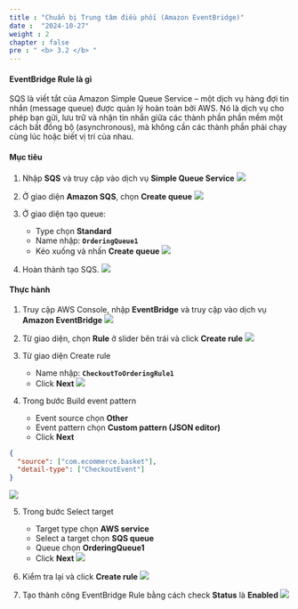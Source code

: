 ```yaml
---
title : "Chuẩn bị Trung tâm điều phối (Amazon EventBridge)"
date :  "2024-10-27" 
weight : 2
chapter : false
pre : " <b> 3.2 </b> "
---
```


#### EventBridge Rule là gì 
SQS là viết tắt của Amazon Simple Queue Service – một dịch vụ hàng đợi tin nhắn (message queue) được quản lý hoàn toàn bởi AWS. Nó là dịch vụ cho phép bạn gửi, lưu trữ và nhận tin nhắn giữa các thành phần phần mềm một cách bất đồng bộ (asynchronous), mà không cần các thành phần phải chạy cùng lúc hoặc biết vị trí của nhau.

#### Mục tiêu
1. Nhập **SQS** và truy cập vào dịch vụ **Simple Queue Service**
![](/workshop01-AWS-FCJ-2025/images/3-1/01.png?width=50pc)

2. Ở giao diện **Amazon SQS**, chọn **Create queue**
![](/workshop01-AWS-FCJ-2025/images/3-1/02.png?width=50pc)

3. Ở giao diện tạo queue:
   - Type chọn **Standard**
   - Name nhập: **`OrderingQueue1`**
   - Kéo xuống và nhấn **Create queue**
![](/workshop01-AWS-FCJ-2025/images/3-1/03.png?width=50pc)


4. Hoàn thành tạo SQS.
![](/workshop01-AWS-FCJ-2025/images/3-1/04.png?width=50pc)

#### Thực hành
1. Truy cập AWS Console, nhập **EventBridge** và truy cập vào dịch vụ **Amazon EventBridge**
![](/workshop01-AWS-FCJ-2025/images/3-2/01.png?width=50pc)

2. Từ giao diện, chọn **Rule** ở slider bên trái và click **Create rule**
![](/workshop01-AWS-FCJ-2025/images/3-2/02.png?width=50pc)

3. Từ giao diện Create rule
   - Name nhập: **`CheckoutToOrderingRule1`**
   - Click **Next**
![](/workshop01-AWS-FCJ-2025/images/3-2/03.png?width=50pc)

4. Trong bước Build event pattern
   - Event source chọn **Other**
   - Event pattern chọn **Custom pattern (JSON editor)**
   - Click **Next**

```json
{
  "source": ["com.ecommerce.basket"],
  "detail-type": ["CheckoutEvent"]
}
```
![](/workshop01-AWS-FCJ-2025/images/3-2/04.png?width=50pc)

5. Trong bước Select target
   - Target type chọn **AWS service**
   - Select a target chọn **SQS queue**
   - Queue chọn **OrderingQueue1**
   - Click **Next**
![](/workshop01-AWS-FCJ-2025/images/3-2/05.png?width=50pc)

6. Kiểm tra lại và click **Create rule**
![](/workshop01-AWS-FCJ-2025/images/3-2/06.png?width=50pc)

7. Tạo thành công EventBridge Rule bằng cách check **Status** là **Enabled**
![](/workshop01-AWS-FCJ-2025/images/3-2/07.png?width=50pc)
